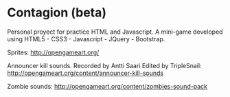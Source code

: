 # Contagion (beta)

Personal proyect for practice HTML and Javascript.
A mini-game developed using HTML5 - CSS3 - Javascript - JQuery - Bootstrap.




Sprites:
http://opengameart.org/

Announcer kill sounds. Recorded by Antti Saari Edited by TripleSnail:
http://opengameart.org/content/announcer-kill-sounds

Zombie sounds: http://opengameart.org/content/zombies-sound-pack
